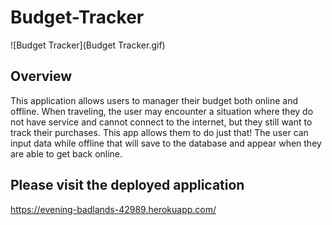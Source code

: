 # Budget-Tracker  
![Budget Tracker](Budget Tracker.gif)  
## Overview
This application allows users to manager their budget both online and offline. When traveling, the user may encounter a situation where they do not have service and cannot connect to the internet, but they still want to track their purchases. This app allows them to do just that! The user can input data while offline that will save to the database and appear when they are able to get back online.


## Please visit the deployed application  
https://evening-badlands-42989.herokuapp.com/
